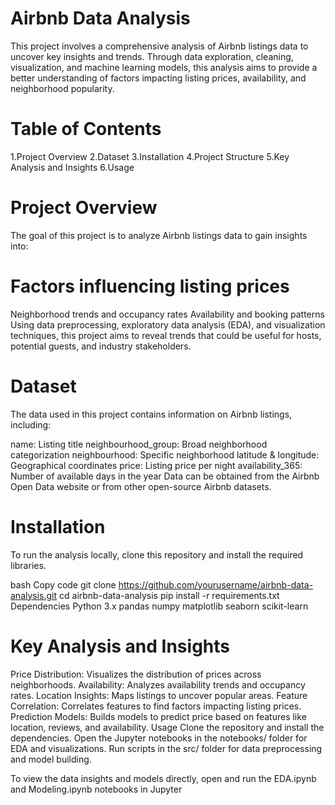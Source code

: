 # Airbnb Data Analysis
This project involves a comprehensive analysis of Airbnb listings data to uncover key insights and trends. Through data exploration, cleaning, visualization, and machine learning models, this analysis aims to provide a better understanding of factors impacting listing prices, availability, and neighborhood popularity.

# Table of Contents
1.Project Overview
2.Dataset
3.Installation
4.Project Structure
5.Key Analysis and Insights
6.Usage

# Project Overview
The goal of this project is to analyze Airbnb listings data to gain insights into:

# Factors influencing listing prices
Neighborhood trends and occupancy rates
Availability and booking patterns
Using data preprocessing, exploratory data analysis (EDA), and visualization techniques, this project aims to reveal trends that could be useful for hosts, potential guests, and industry stakeholders.

# Dataset
The data used in this project contains information on Airbnb listings, including:

name: Listing title
neighbourhood_group: Broad neighborhood categorization
neighbourhood: Specific neighborhood
latitude & longitude: Geographical coordinates
price: Listing price per night
availability_365: Number of available days in the year
Data can be obtained from the Airbnb Open Data website or from other open-source Airbnb datasets.

# Installation
To run the analysis locally, clone this repository and install the required libraries.

bash
Copy code
git clone https://github.com/yourusername/airbnb-data-analysis.git
cd airbnb-data-analysis
pip install -r requirements.txt
Dependencies
Python 3.x
pandas
numpy
matplotlib
seaborn
scikit-learn

# Key Analysis and Insights
Price Distribution: Visualizes the distribution of prices across neighborhoods.
Availability: Analyzes availability trends and occupancy rates.
Location Insights: Maps listings to uncover popular areas.
Feature Correlation: Correlates features to find factors impacting listing prices.
Prediction Models: Builds models to predict price based on features like location, reviews, and availability.
Usage
Clone the repository and install the dependencies.
Open the Jupyter notebooks in the notebooks/ folder for EDA and visualizations.
Run scripts in the src/ folder for data preprocessing and model building.

To view the data insights and models directly, open and run the EDA.ipynb and Modeling.ipynb notebooks in Jupyter
